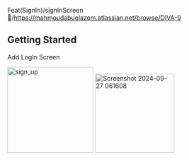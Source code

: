 Feat(SignIn)/signInScreen🎨/https://mahmoudabuelazem.atlassian.net/browse/DIVA-9



## Getting Started

Add LogIn Screen 

<img width="194" alt="sign_up" src="https://github.com/user-attachments/assets/5191a5b7-b15b-4550-a062-999e9ebdd4ae">
<img width="179" alt="Screenshot 2024-09-27 061608" src="https://github.com/user-attachments/assets/33523cde-a697-4ed6-ad38-448982e2ad2f">
